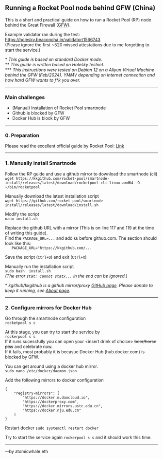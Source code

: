 ## Running a Rocket Pool node behind GFW (China)
This is a short and practical guide on how to run a Rocket Pool (RP) node behind the Great Firewall ([GFW](https://en.wikipedia.org/wiki/Great_Firewall)).  
  
Example validator ran during the test: https://holesky.beaconcha.in/validator/1566743  
(Please ignore the first ~520 missed attestations due to me forgetting to start the service.)  

\* *This guide is based on standard Docker mode.*  
\**  *This guide is written based on Holešky testnet.*  
\*** *This instructions were tested on Debian 12 on a Aliyun Virtual Machine behind the GFW (Feb/2024). YMMV depending on internet connection and how hard GFW wants to f\*k you over.*

---
### Main challenges
* (Manual) Installation of Rocket Pool smartnode
* Github is blocked by GFW
* Docker Hub is block by GFW

---
### 0. Preparation
Please read the excellent official guide by Rocket Pool: [Link](https://docs.rocketpool.net/guides/node/responsibilities)

---
### 1. Manually install Smartnode
Follow the RP guide and use a github mirror to download the smartnode (cli)  
`wget https://kkgithub.com/rocket-pool/smartnode-install/releases/latest/download/rocketpool-cli-linux-amd64 -O ~/bin/rocketpool`  
  
Manually download the latest installation script  
`wget https://github.com/rocket-pool/smartnode-install/releases/latest/download/install.sh`  
  
Modify the script  
`nano install.sh`
  
Replace the github URL with a mirror (This is on line 117 and 119 at the time of writing this guide).  
Find the `PACKAGE_URL=...` and add `kk` before github.com. The section should look like this:  
`   PACKAGE_URL="https://kkgithub.com/...`
  
Save the script (`Ctrl+O`) and exit (`Ctrl+X`)  
  
Manually run the installation script  
`sudo bash  install.sh`  
*(The error `stat: cannot statx...` in the end can be ignored.)*
  
\*  *kgithub/kkgithub is a github mirror/proxy [GitHub page](https://github.com/kgithub666/kgithub). Please donate to keep it running, see [About page](https://help.kkgithub.com/donate/).*

---
### 2. Configure mirrors for Docker Hub
Go through the smartnode configuration  
`rocketpool s c`  
  
At this stage, you can try to start the service by  
`rockerpool s s`  
If it runs sucessfully you can open your \<insert drink of choice\> <s>beer/horse piss</s> and celebrate now.  
If it fails, most probably it is becasue Docker Hub (hub.docker.com) is blocked by GFW.  
  
You can get around using a docker hub mirror.  
`sudo nano /etc/docker/daemon.json`  

Add the following mirrors to docker configuration
```
{
    "registry-mirrors": [
        "https://docker.m.daocloud.io",
        "https://dockerproxy.com",
        "https://docker.mirrors.ustc.edu.cn",
        "https://docker.nju.edu.cn"
    ]
}
```

Restart docker
`sudo systemctl restart docker`  

Try to start the service again `rockerpool s s` and it should work this time.  
  
---
--by atomicwhale.eth

